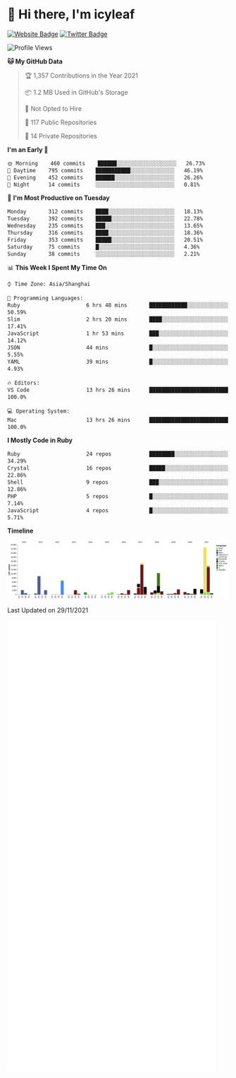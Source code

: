 # 👋 Hi there, I'm icyleaf

[![Website Badge](https://img.shields.io/badge/-icyleaf.com-444444?style=flat&logo=Google-Chrome&logoColor=f2f2f2&link=https://icyleaf.com)](https://icyleaf.com)
[![Twitter Badge](https://img.shields.io/badge/-@icyleaf-1da1f2?style=flat&labelColor=1ca0f1&logo=twitter&logoColor=white&link=https://twitter.com/icyleaf)](https://twitter.com/icyleaf)

<!--START_SECTION:waka-->
![Profile Views](http://img.shields.io/badge/Profile%20Views-0-blue)

**🐱 My GitHub Data** 

> 🏆 1,357 Contributions in the Year 2021
 > 
> 📦 1.2 MB Used in GitHub's Storage 
 > 
> 🚫 Not Opted to Hire
 > 
> 📜 117 Public Repositories 
 > 
> 🔑 14 Private Repositories  
 > 
**I'm an Early 🐤** 

```text
🌞 Morning    460 commits    ██████░░░░░░░░░░░░░░░░░░░   26.73% 
🌆 Daytime    795 commits    ███████████░░░░░░░░░░░░░░   46.19% 
🌃 Evening    452 commits    ██████░░░░░░░░░░░░░░░░░░░   26.26% 
🌙 Night      14 commits     ░░░░░░░░░░░░░░░░░░░░░░░░░   0.81%

```
📅 **I'm Most Productive on Tuesday** 

```text
Monday       312 commits    ████░░░░░░░░░░░░░░░░░░░░░   18.13% 
Tuesday      392 commits    █████░░░░░░░░░░░░░░░░░░░░   22.78% 
Wednesday    235 commits    ███░░░░░░░░░░░░░░░░░░░░░░   13.65% 
Thursday     316 commits    ████░░░░░░░░░░░░░░░░░░░░░   18.36% 
Friday       353 commits    █████░░░░░░░░░░░░░░░░░░░░   20.51% 
Saturday     75 commits     █░░░░░░░░░░░░░░░░░░░░░░░░   4.36% 
Sunday       38 commits     ░░░░░░░░░░░░░░░░░░░░░░░░░   2.21%

```


📊 **This Week I Spent My Time On** 

```text
⌚︎ Time Zone: Asia/Shanghai

💬 Programming Languages: 
Ruby                     6 hrs 48 mins       ████████████░░░░░░░░░░░░░   50.59% 
Slim                     2 hrs 20 mins       ████░░░░░░░░░░░░░░░░░░░░░   17.41% 
JavaScript               1 hr 53 mins        ███░░░░░░░░░░░░░░░░░░░░░░   14.12% 
JSON                     44 mins             █░░░░░░░░░░░░░░░░░░░░░░░░   5.55% 
YAML                     39 mins             █░░░░░░░░░░░░░░░░░░░░░░░░   4.93%

🔥 Editors: 
VS Code                  13 hrs 26 mins      █████████████████████████   100.0%

💻 Operating System: 
Mac                      13 hrs 26 mins      █████████████████████████   100.0%

```

**I Mostly Code in Ruby** 

```text
Ruby                     24 repos            ████████░░░░░░░░░░░░░░░░░   34.29% 
Crystal                  16 repos            █████░░░░░░░░░░░░░░░░░░░░   22.86% 
Shell                    9 repos             ███░░░░░░░░░░░░░░░░░░░░░░   12.86% 
PHP                      5 repos             █░░░░░░░░░░░░░░░░░░░░░░░░   7.14% 
JavaScript               4 repos             █░░░░░░░░░░░░░░░░░░░░░░░░   5.71%

```


**Timeline**

![Chart not found](https://raw.githubusercontent.com/icyleaf/icyleaf/main/charts/bar_graph.png) 


 Last Updated on 29/11/2021
<!--END_SECTION:waka-->

![Metrics](https://github.com/icyleaf/icyleaf/blob/main/github-metrics.svg)
